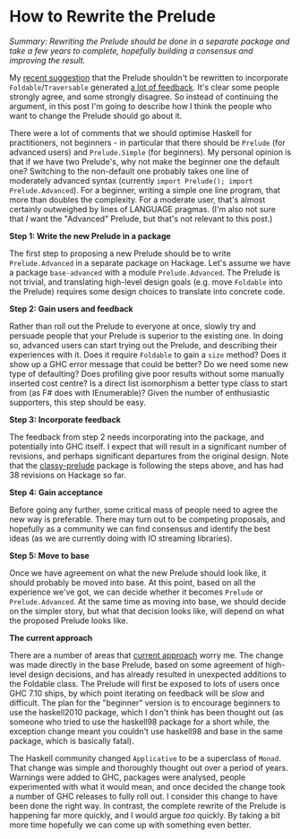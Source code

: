 # How to Rewrite the Prelude

_Summary: Rewriting the Prelude should be done in a separate package and take a few years to complete, hopefully building a consensus and improving the result._

My [recent suggestion](http://neilmitchell.blogspot.co.uk/2014/10/why-traversablefoldable-should-not-be.html) that the Prelude shouldn't be rewritten to incorporate `Foldable`/`Traversable` generated [a lot of feedback](http://www.reddit.com/r/haskell/comments/2hzqii/neil_mitchells_haskell_blog_why/). It's clear some people strongly agree, and some strongly disagree. So instead of continuing the argument, in this post I'm going to describe how I think the people who want to change the Prelude should go about it.

There were a lot of comments that we should optimise Haskell for practitioners, not beginners - in particular that there should be `Prelude` (for advanced users) and `Prelude.Simple` (for beginners). My personal opinion is that if we have two Prelude's, why not make the beginner one the default one? Switching to the non-default one probably takes one line of moderately advanced syntax (currently `import Prelude(); import Prelude.Advanced`). For a beginner, writing a simple one line program, that more than doubles the complexity. For a moderate user, that's almost certainly outweighed by lines of LANGUAGE pragmas. (I'm also not sure that _I_ want the "Advanced" Prelude, but that's not relevant to this post.)

**Step 1: Write the new Prelude in a package**

The first step to proposing a new Prelude should be to write `Prelude.Advanced` in a separate package on Hackage. Let's assume we have a package `base-advanced` with a module `Prelude.Advanced`. The Prelude is not trivial, and translating high-level design goals (e.g. move `Foldable` into the Prelude) requires some design choices to translate into concrete code.

**Step 2: Gain users and feedback**

Rather than roll out the Prelude to everyone at once, slowly try and persuade people that your Prelude is superior to the existing one. In doing so, advanced users can start trying out the Prelude, and describing their experiences with it. Does it require `Foldable` to gain a `size` method? Does it show up a GHC error message that could be better? Do we need some new type of defaulting? Does profiling give poor results without some manually inserted cost centre? Is a direct list isomorphism a better type class to start from (as F# does with IEnumerable)? Given the number of enthusiastic supporters, this step should be easy.

**Step 3: Incorporate feedback**

The feedback from step 2 needs incorporating into the package, and potentially into GHC itself. I expect that will result in a significant number of revisions, and perhaps significant departures from the original design. Note that the [classy-prelude](https://hackage.haskell.org/package/classy-prelude) package is following the steps above, and has had 38 revisions on Hackage so far.

**Step 4: Gain acceptance**

Before going any further, some critical mass of people need to agree the new way is preferable. There may turn out to be competing proposals, and hopefully as a community we can find consensus and identify the best ideas (as we are currently doing with IO streaming libraries).

**Step 5: Move to base**

Once we have agreement on what the new Prelude should look like, it should probably be moved into base. At this point, based on all the experience we've got, we can decide whether it becomes `Prelude` or `Prelude.Advanced`. At the same time as moving into base, we should decide on the simpler story, but what that decision looks like, will depend on what the proposed Prelude looks like.

**The current approach**

There are a number of areas that [current approach](https://ghc.haskell.org/trac/ghc/ticket/9586) worry me. The change was made directly in the base Prelude, based on some agreement of high-level design decisions, and has already resulted in unexpected additions to the Foldable class. The Prelude will first be exposed to lots of users once GHC 7.10 ships, by which point iterating on feedback will be slow and difficult. The plan for the "beginner" version is to encourage beginners to use the haskell2010 package, which I don't think has been thought out (as someone who tried to use the haskell98 package for a short while, the exception change meant you couldn't use haskell98 and base in the same package, which is basically fatal).

The Haskell community changed `Applicative` to be a superclass of `Monad`. That change was simple and thoroughly thought out over a period of years. Warnings were added to GHC, packages were analysed, people experimented with what it would mean, and once decided the change took a number of GHC releases to fully roll out. I consider this change to have been done the right way. In contrast, the complete rewrite of the Prelude is happening far more quickly, and I would argue _too_ quickly. By taking a bit more time hopefully we can come up with something even better.

